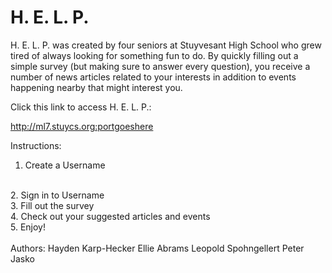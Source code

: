 <h1>H. E. L. P.</h1>  

H. E. L. P. was created by four seniors at Stuyvesant High School who grew tired of always looking for something fun to do. By quickly filling out a simple survey (but making sure to answer every question), you receive a number of news articles related to your interests in addition to events happening nearby that 
might interest you.  
  
Click this link to access H. E. L. P.:  
  
http://ml7.stuycs.org:portgoeshere  
    
Instructions:
<br>
1. Create a Username
<br>
2. Sign in to Username
<br>
3. Fill out the survey
<br>
4. Check out your suggested articles and events
<br>
5. Enjoy!
<br>
<br>
Authors:
Hayden Karp-Hecker  
Ellie Abrams  
Leopold Spohngellert  
Peter Jasko  